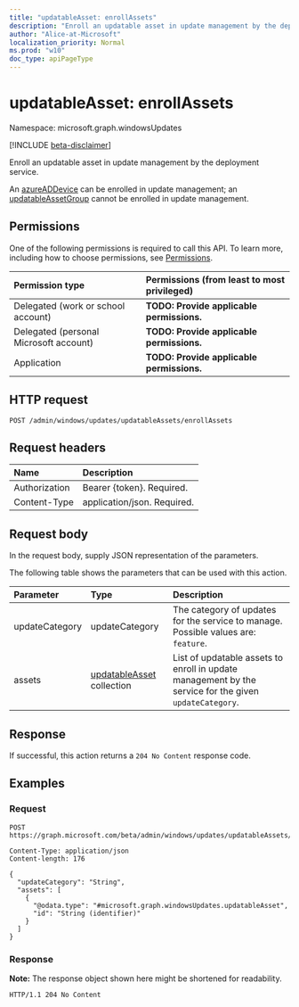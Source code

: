 ```yaml
---
title: "updatableAsset: enrollAssets"
description: "Enroll an updatable asset in update management by the deployment service."
author: "Alice-at-Microsoft"
localization_priority: Normal
ms.prod: "w10"
doc_type: apiPageType
---
```


# updatableAsset: enrollAssets
Namespace: microsoft.graph.windowsUpdates

[!INCLUDE [beta-disclaimer](../../includes/beta-disclaimer.md)]

Enroll an updatable asset in update management by the deployment service.

An [azureADDevice](../resources/windowsupdates-azureaddevice.md) can be enrolled in update management; an [updatableAssetGroup](../resources/windowsupdates-updatableassetgroup.md) cannot be enrolled in update management.

## Permissions
One of the following permissions is required to call this API. To learn more, including how to choose permissions, see [Permissions](/graph/permissions-reference).

|Permission type|Permissions (from least to most privileged)|
|:---|:---|
|Delegated (work or school account)|**TODO: Provide applicable permissions.**|
|Delegated (personal Microsoft account)|**TODO: Provide applicable permissions.**|
|Application|**TODO: Provide applicable permissions.**|

## HTTP request

<!-- {
  "blockType": "ignored"
}
-->
``` http
POST /admin/windows/updates/updatableAssets/enrollAssets
```

## Request headers
|Name|Description|
|:---|:---|
|Authorization|Bearer {token}. Required.|
|Content-Type|application/json. Required.|

## Request body
In the request body, supply JSON representation of the parameters.

The following table shows the parameters that can be used with this action.

|Parameter|Type|Description|
|:---|:---|:---|
|updateCategory|updateCategory|The category of updates for the service to manage. Possible values are: `feature`.|
|assets|[updatableAsset](../resources/windowsupdates-updatableasset.md) collection|List of updatable assets to enroll in update management by the service for the given `updateCategory`.|



## Response

If successful, this action returns a `204 No Content` response code.

## Examples

### Request
<!-- {
  "blockType": "request",
  "name": "updatableasset_enrollassets"
}
-->
``` http
POST https://graph.microsoft.com/beta/admin/windows/updates/updatableAssets/enrollAssets

Content-Type: application/json
Content-length: 176

{
  "updateCategory": "String",
  "assets": [
    {
      "@odata.type": "#microsoft.graph.windowsUpdates.updatableAsset",
      "id": "String (identifier)"
    }
  ]
}
```


### Response
**Note:** The response object shown here might be shortened for readability.
<!-- {
  "blockType": "response",
  "truncated": true
}
-->
``` http
HTTP/1.1 204 No Content
```

<!-- # updatableAsset: enrollAssetsById
Namespace: microsoft.graph.windowsUpdates

[!INCLUDE [beta-disclaimer](../../includes/beta-disclaimer.md)]

**TODO: Add Description**

## Permissions
One of the following permissions is required to call this API. To learn more, including how to choose permissions, see [Permissions](/graph/permissions-reference).

|Permission type|Permissions (from least to most privileged)|
|:---|:---|
|Delegated (work or school account)|**TODO: Provide applicable permissions.**|
|Delegated (personal Microsoft account)|**TODO: Provide applicable permissions.**|
|Application|**TODO: Provide applicable permissions.**|

## HTTP request -->

<!-- {
  "blockType": "ignored"
}
-->
<!-- ``` http
POST /admin/windows/updates/updatableAssets/enrollAssetsById
```

## Request headers
|Name|Description|
|:---|:---|
|Authorization|Bearer {token}. Required.|
|Content-Type|application/json. Required.|

## Request body
In the request body, supply JSON representation of the parameters.

The following table shows the parameters that can be used with this action.

|Parameter|Type|Description|
|:---|:---|:---|
|updateCategory|updateCategory|**TODO: Add Description**|
|memberEntityType|String|**TODO: Add Description**|
|ids|String collection|**TODO: Add Description**|



## Response

If successful, this action returns a `204 No Content` response code.

## Examples

### Request -->
<!-- {
  "blockType": "request",
  "name": "updatableasset_enrollassetsbyid"
}
-->
<!-- ``` http
POST https://graph.microsoft.com/beta/admin/windows/updates/updatableAssets/enrollAssetsById

Content-Type: application/json
Content-length: 99

{
  "updateCategory": "String",
  "memberEntityType": "String",
  "ids": [
    "String"
  ]
}
```


### Response
**Note:** The response object shown here might be shortened for readability. -->
<!-- {
  "blockType": "response",
  "truncated": true
}
-->
<!-- ``` http
HTTP/1.1 204 No Content
```
 -->
